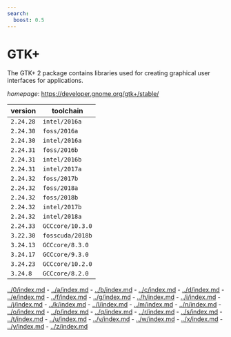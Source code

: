 ```yaml
---
search:
  boost: 0.5
---
```

# GTK+

The GTK+ 2 package contains libraries used for creating graphical user interfaces for applications.

*homepage*: <https://developer.gnome.org/gtk+/stable/>

version | toolchain
--------|----------
``2.24.28`` | ``intel/2016a``
``2.24.30`` | ``foss/2016a``
``2.24.30`` | ``intel/2016a``
``2.24.31`` | ``foss/2016b``
``2.24.31`` | ``intel/2016b``
``2.24.31`` | ``intel/2017a``
``2.24.32`` | ``foss/2017b``
``2.24.32`` | ``foss/2018a``
``2.24.32`` | ``foss/2018b``
``2.24.32`` | ``intel/2017b``
``2.24.32`` | ``intel/2018a``
``2.24.33`` | ``GCCcore/10.3.0``
``3.22.30`` | ``fosscuda/2018b``
``3.24.13`` | ``GCCcore/8.3.0``
``3.24.17`` | ``GCCcore/9.3.0``
``3.24.23`` | ``GCCcore/10.2.0``
``3.24.8`` | ``GCCcore/8.2.0``

[../0/index.md](0) - [../a/index.md](a) - [../b/index.md](b) - [../c/index.md](c) - [../d/index.md](d) - [../e/index.md](e) - [../f/index.md](f) - [../g/index.md](g) - [../h/index.md](h) - [../i/index.md](i) - [../j/index.md](j) - [../k/index.md](k) - [../l/index.md](l) - [../m/index.md](m) - [../n/index.md](n) - [../o/index.md](o) - [../p/index.md](p) - [../q/index.md](q) - [../r/index.md](r) - [../s/index.md](s) - [../t/index.md](t) - [../u/index.md](u) - [../v/index.md](v) - [../w/index.md](w) - [../x/index.md](x) - [../y/index.md](y) - [../z/index.md](z)

